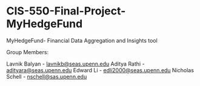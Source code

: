 # CIS-550-Final-Project-MyHedgeFund

MyHedgeFund- Financial Data Aggregation and Insights tool

Group Members:

Lavnik Balyan - lavnikb@seas.upenn.edu
Aditya Rathi - adityara@seas.upenn.edu
Edward Li - edli2000@seas.upenn.edu
Nicholas Schell - nschell@sas.upenn.edu
